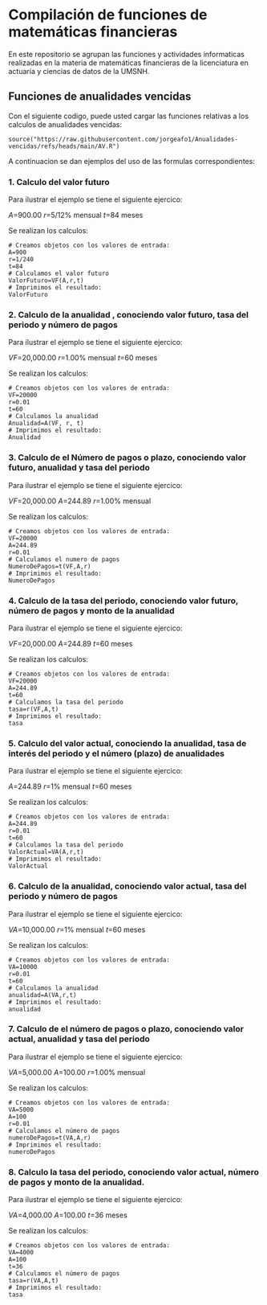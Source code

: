 # Compilación de funciones de matemáticas financieras 

En este repositorio se agrupan las funciones y actividades informaticas realizadas en la materia de matemáticas financieras de la licenciatura en actuaría y ciencias de datos de la UMSNH.

## Funciones de anualidades vencidas 

Con el siguiente codigo, puede usted cargar las funciones relativas a los calculos de anualidades vencidas: 


```{r}
source("https://raw.githubusercontent.com/jorgeafo1/Anualidades-vencidas/refs/heads/main/AV.R")
```

A continuacion se dan ejemplos del uso de las formulas correspondientes:

### 1. Calculo del valor futuro

Para ilustrar el ejemplo se tiene el siguiente ejercico:

$A$=900.00
$r$=5/12% mensual
$t$=84 meses

Se realizan los calculos:

```{r}
# Creamos objetos con los valores de entrada:
A=900
r=1/240
t=84
# Calculamos el valor futuro
ValorFuturo=VF(A,r,t)
# Imprimimos el resultado: 
ValorFuturo
```

### 2. Calculo de la anualidad , conociendo valor futuro, tasa del periodo y número de pagos

Para ilustrar el ejemplo se tiene el siguiente ejercico:

$VF$=20,000.00
$r$=1.00% mensual
$t$=60 meses

Se realizan los calculos:

```{r}
# Creamos objetos con los valores de entrada:
VF=20000
r=0.01
t=60
# Calculamos la anualidad
Anualidad=A(VF, r, t) 
# Imprimimos el resultado: 
Anualidad
```

### 3. Calculo de el Número de pagos o plazo, conociendo valor futuro, anualidad y tasa del periodo

Para ilustrar el ejemplo se tiene el siguiente ejercico:

$VF$=20,000.00
$A$=244.89
$r$=1.00% mensual

Se realizan los calculos:

```{r}
# Creamos objetos con los valores de entrada:
VF=20000
A=244.89
r=0.01
# Calculamos el numero de pagos
NumeroDePagos=t(VF,A,r)
# Imprimimos el resultado: 
NumeroDePagos
```

### 4. Calculo de la tasa del periodo, conociendo valor futuro, número de pagos y monto de la anualidad


Para ilustrar el ejemplo se tiene el siguiente ejercico:

$VF$=20,000.00
$A$=244.89
$t$=60 meses

Se realizan los calculos:

```{r}
# Creamos objetos con los valores de entrada:
VF=20000
A=244.89
t=60
# Calculamos la tasa del periodo
tasa=r(VF,A,t)
# Imprimimos el resultado: 
tasa
```

### 5. Calculo del valor actual, conociendo la anualidad, tasa de interés del periodo y el número (plazo) de anualidades


Para ilustrar el ejemplo se tiene el siguiente ejercico:

$A$=244.89
$r$=1% mensual
$t$=60 meses

Se realizan los calculos:

```{r}
# Creamos objetos con los valores de entrada:
A=244.89
r=0.01
t=60
# Calculamos la tasa del periodo
ValorActual=VA(A,r,t)
# Imprimimos el resultado: 
ValorActual
```

### 6. Calculo de la anualidad, conociendo valor actual, tasa del periodo y número de pagos

Para ilustrar el ejemplo se tiene el siguiente ejercico:

$VA$=10,000.00
$r$=1% mensual
$t$=60 meses

Se realizan los calculos:

```{r}
# Creamos objetos con los valores de entrada:
VA=10000
r=0.01
t=60
# Calculamos la anualidad
anualidad=A(VA,r,t)
# Imprimimos el resultado: 
anualidad
```

### 7. Calculo de el número de pagos o plazo, conociendo valor actual, anualidad y tasa del periodo

Para ilustrar el ejemplo se tiene el siguiente ejercico:

$VA$=5,000.00
$A$=100.00
$r$=1.00% mensual

Se realizan los calculos:

```{r}
# Creamos objetos con los valores de entrada:
VA=5000
A=100
r=0.01
# Calculamos el número de pagos
numeroDePagos=t(VA,A,r)
# Imprimimos el resultado: 
numeroDePagos
```

### 8. Calculo la tasa del periodo, conociendo valor actual, número de pagos y monto de la anualidad.

Para ilustrar el ejemplo se tiene el siguiente ejercico:

$VA$=4,000.00
$A$=100.00
$t$=36 meses

Se realizan los calculos:

```{r}
# Creamos objetos con los valores de entrada:
VA=4000
A=100
t=36
# Calculamos el número de pagos
tasa=r(VA,A,t)
# Imprimimos el resultado: 
tasa
```
